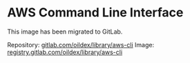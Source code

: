 # AWS Command Line Interface

This image has been migrated to GitLab.

Repository: [gitlab.com/oildex/library/aws-cli](https://gitlab.com/oildex/library/aws-cli)
Image: [registry.gitlab.com/oildex/library/aws-cli](https://gitlab.com/oildex/library/aws-cli/container_registry)
